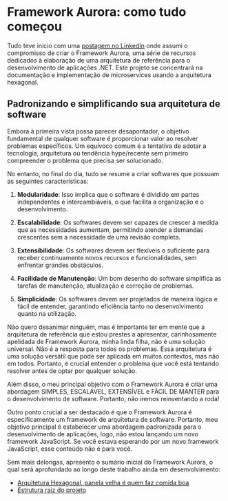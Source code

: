 # Framework Aurora: como tudo começou

Tudo teve início com uma [postagem no LinkedIn](https://www.linkedin.com/posts/allysonjoses_dotnet-arquiteturahexagonal-microservices-activity-7115309748912046080-1hnd?utm_source=share&utm_medium=member_desktop) onde assumi o compromisso de criar o Framework Aurora, uma série de recursos dedicados à elaboração de uma arquitetura de referência para o desenvolvimento de aplicações .NET. Este projeto se concentrará na documentação e implementação de microservices usando a arquitetura hexagonal.

## Padronizando e simplificando sua arquitetura de software

Embora à primeira vista possa parecer desapontador, o objetivo fundamental de qualquer software é proporcionar valor ao resolver problemas específicos. Um equívoco comum é a tentativa de adotar a tecnologia, arquitetura ou tendência hype/recente sem primeiro compreender o problema que precisa ser solucionado.

No entanto, no final do dia, tudo se resume a criar softwares que possuam as seguintes características:

1. **Modularidade**: Isso implica que o software é dividido em partes independentes e intercambiáveis, o que facilita a organização e o desenvolvimento.

2. **Escalabilidade**: Os softwares devem ser capazes de crescer à medida que as necessidades aumentam, permitindo atender a demandas crescentes sem a necessidade de uma revisão completa.

3. **Extensibilidade**: Os softwares devem ser flexíveis o suficiente para receber continuamente novos recursos e funcionalidades, sem enfrentar grandes obstáculos.

4. **Facilidade de Manutenção**: Um bom desenho do software simplifica as tarefas de manutenção, atualização e correção de problemas.

5. **Simplicidade**: Os softwares devem ser projetados de maneira lógica e fácil de entender, garantindo eficiência tanto no desenvolvimento quanto na utilização.

Não quero desanimar ninguém, mas é importante ter em mente que a arquitetura de referência que estou prestes a apresentar, carinhosamente apelidada de Framework Aurora, minha linda filha, não é uma solução universal. Não é a resposta para todos os problemas. Essa arquitetura é uma solução versátil que pode ser aplicada em muitos contextos, mas não em todos. Portanto, é crucial entender o problema que você está tentando resolver antes de optar por qualquer solução.

Além disso, o meu principal objetivo com o Framework Aurora é criar uma abordagem SIMPLES, ESCALÁVEL, EXTENSÍVEL e FÁCIL DE MANTER para o desenvolvimento de software. Portanto, não iremos reinventando a roda!

Outro ponto crucial a ser destacado é que o Framework Aurora é especificamente um framework de arquitetura de software. Portanto, meu objetivo principal é estabelecer uma abordagem padronizada para o desenvolvimento de aplicações, logo, não estou lançando um novo framework JavaScript. Se você estava esperando por um novo framework JavaScript,  esse conteúdo não é para você.

Sem mais delongas, apresento o sumário inicial do Framework Aurora, o qual será aprofundado ao longo deste trabalho ainda em desenvolvimento:

- [Arquitetura Hexagonal, panela velha é quem faz comida boa](/docs/Arquitetura.md)
- [Estrutura raiz do projeto](/docs/EstruturaRaiz.md)

